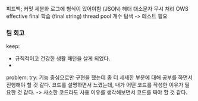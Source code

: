 피드백;
커밋 세분화
로그에 형식이 있어야함 (JSON)
헤더 대소문자 무시 처리
OWS
effective final 학습 (final string)
thread pool 개수 탐색 -> 테스트 필요


### 팀 회고
keep: 
- 규칙적이고 건강한 생활 패턴을 살게 되었다.
- 
problem:
try:
기능 중심으로만 구현을 했는데 좀 더 세세한 부분에 대해 공부를 하면서 진행해야 할 것 같다.
코드를 설명하면서 느꼈는데, 내가 어떤 코드를 작성한 이유가 필요한 것 같다. -> 사소한 코드라도 사용 이유를 생각해보면서 코드를 짜야 할 것 같다.

